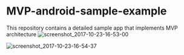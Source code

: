# MVP-android-sample-example

This repository contains a detailed sample app that implements MVP architecture
![screenshot_2017-10-23-16-53-00](https://user-images.githubusercontent.com/8005030/31899715-ae42af9c-b81c-11e7-9e91-15b48d575d63.png)

![screenshot_2017-10-23-16-54-37](https://user-images.githubusercontent.com/8005030/31899717-ae677f2a-b81c-11e7-9964-524f4ddcdad9.png)
